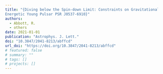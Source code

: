 ```yaml
---
title: "{Diving below the Spin-down Limit: Constraints on Gravitational Waves from the
Energetic Young Pulsar PSR J0537-6910}"
authors:
  - Abbott, R.
  - others
date: 2021-01-01
publication: "Astrophys. J. Lett."
doi: "10.3847/2041-8213/abffcd"
url_doi: "https://doi.org/10.3847/2041-8213/abffcd"
# featured: false
# summary: ""
# tags: []
# projects: []
---
```

